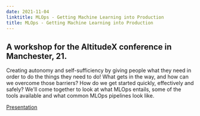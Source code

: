 ```yaml
---
date: 2021-11-04
linktitle: MLOps - Getting Machine Learning into Production
title: MLOps - Getting Machine Learning into Production
---
```


## A workshop for the AltitudeX conference in Manchester, 21.

Creating autonomy and self-sufficiency by giving people what they need in order to do the things they need to do! What gets in the way, and how can we overcome those barriers? How do we get started quickly, effectively and safely? We'll come together to look at what MLOps entails, some of the tools available and what common MLOps pipelines look like.

[Presentation](https://www.slideshare.net/MichaelPearce13/mlops-getting-machine-learning-into-production-250807586)
